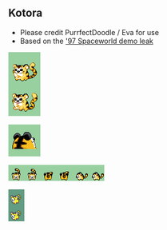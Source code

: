 ## Kotora
- Please credit PurrfectDoodle / Eva for use
- Based on the ['97 Spaceworld demo leak](https://bulbapedia.bulbagarden.net/wiki/Pok%C3%A9mon_Gold_and_Silver_Spaceworld_%2797_demo/Pok%C3%A9mon)

![anim_front.png](anim_front.png)

![back.png](back.png)

![follower.png](follower.png)

![icon.png](icon.png)